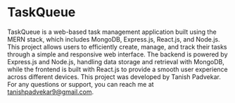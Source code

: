 # TaskQueue
TaskQueue is a web-based task management application built using the MERN stack, which includes MongoDB, Express.js, React.js, and Node.js. This project allows users to efficiently create, manage, and track their tasks through a simple and responsive web interface. The backend is powered by Express.js and Node.js, handling data storage and retrieval with MongoDB, while the frontend is built with React.js to provide a smooth user experience across different devices. This project was developed by Tanish Padvekar. For any questions or support, you can reach me at tanishpadvekar9@gmail.com.